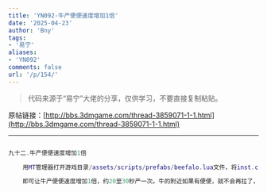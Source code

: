 ```yaml
---
title: 'YN092-牛产便便速度增加1倍'
date: '2025-04-23'
author: 'Bny'
tags:
- '易宁'
aliases:
- 'YN092'
comments: false
url: '/p/154/'
---
```


> 代码来源于“易宁”大佬的分享，仅供学习，不要直接复制粘贴。

原帖链接：[http://bbs.3dmgame.com/thread-3859071-1-1.html](http://bbs.3dmgame.com/thread-3859071-1-1.html)

---

```lua  

九十二.牛产便便速度增加1倍

	用MT管理器打开游戏目录/assets/scripts/prefabs/beefalo.lua文件，将inst.components.periodicspawner:SetRandomTimes(40, 60)替换为inst.components.periodicspawner:SetRandomTimes(20, 30)

	即可让牛产便便速度增加1倍，约20至30秒产一次。牛的附近如果有便便，就不会再拉了，要勤捡起哦

```  

